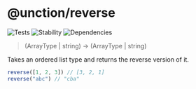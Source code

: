 # @unction/reverse

![Tests][BADGE_TRAVIS]
![Stability][BADGE_STABILITY]
![Dependencies][BADGE_DEPENDENCY]

> (ArrayType | string) -> (ArrayType | string)

Takes an ordered list type and returns the reverse version of it.

``` javascript
reverse([1, 2, 3]) // [3, 2, 1]
reverse("abc") // "cba"
```

[BADGE_TRAVIS]: https://img.shields.io/travis/unctionjs/reverse.svg?maxAge=2592000&style=flat-square
[BADGE_STABILITY]: https://img.shields.io/badge/stability-strong-green.svg?maxAge=2592000&style=flat-square
[BADGE_DEPENDENCY]: https://img.shields.io/david/unctionjs/reverse.svg?maxAge=2592000&style=flat-square

